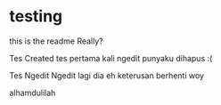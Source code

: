 # testing
this is the readme
Really?

Tes Created
tes pertama kali ngedit
punyaku dihapus :(


Tes Ngedit
Ngedit lagi dia
eh keterusan
berhenti woy

alhamdulilah